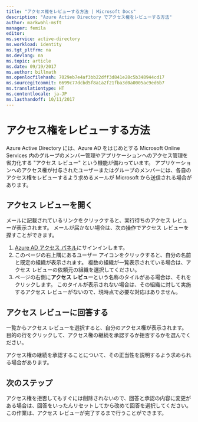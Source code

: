 ```yaml
---
title: "アクセス権をレビューする方法 | Microsoft Docs"
description: "Azure Active Directory でアクセス権をレビューする方法"
author: markwahl-msft
manager: femila
editor: 
ms.service: active-directory
ms.workload: identity
ms.tgt_pltfrm: na
ms.devlang: na
ms.topic: article
ms.date: 09/19/2017
ms.author: billmath
ms.openlocfilehash: 7029eb7e4af3bb22dff3d841e28c5b348944cd17
ms.sourcegitcommit: 6699c77dcbd5f8a1a2f21fba3d0a0005ac9ed6b7
ms.translationtype: HT
ms.contentlocale: ja-JP
ms.lasthandoff: 10/11/2017
---
```

# <a name="how-to-review-your-access"></a>アクセス権をレビューする方法

Azure Active Directory には、Azure AD をはじめとする Microsoft Online Services 内のグループのメンバー管理やアプリケーションへのアクセス管理を省力化する "アクセス レビュー" という機能が備わっています。  アプリケーションへのアクセス権が付与されたユーザーまたはグループのメンバーには、各自のアクセス権をレビューするよう求めるメールが Microsoft から送信される場合があります。 

## <a name="opening-an-access-review"></a>アクセス レビューを開く

メールに記載されているリンクをクリックすると、実行待ちのアクセス レビューが表示されます。  メールが届かない場合は、次の操作でアクセス レビューを探すことができます。

1. [Azure AD アクセス パネル](https://myapps.microsoft.com)にサインインします。
2. このページの右上隅にあるユーザー アイコンをクリックすると、自分の名前と既定の組織が表示されます。 複数の組織が一覧表示されている場合は、アクセス レビューの依頼元の組織を選択してください。
3. ページの右側に**アクセス レビュー**という名称のタイルがある場合は、それをクリックします。 このタイルが表示されない場合は、その組織に対して実施するアクセス レビューがないので、現時点で必要な対応はありません。

## <a name="filling-out-an-access-review"></a>アクセス レビューに回答する

一覧からアクセス レビューを選択すると、自分のアクセス権が表示されます。  目的の行をクリックして、アクセス権の継続を承認するか拒否するかを選んでください。

アクセス権の継続を承認することについて、その正当性を説明するよう求められる場合があります。

## <a name="next-steps"></a>次のステップ

アクセス権を拒否してもすぐには削除されないので、回答と承認の内容に変更がある場合は、回答をいったんリセットしてから改めて回答を選択してください。  この作業は、アクセス レビューが完了するまで行うことができます。






